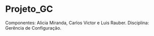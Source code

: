 # Projeto_GC

  Componentes: Alicia Miranda, Carlos Victor e Luis Rauber.
  Disciplina: Gerência de Configuração.